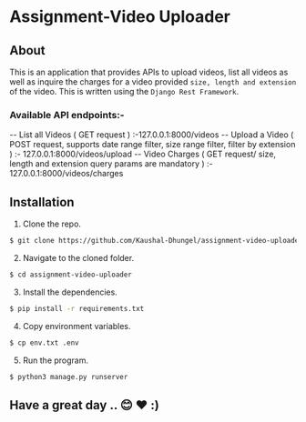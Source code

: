 # Assignment-Video Uploader

## About
This is an application that provides APIs to upload videos, list all videos as well as inquire the charges for a video provided
`size, length and extension` of the video. This is written using the `Django Rest Framework`.

### Available API endpoints:-
-- List all Videos ( GET request ) :-127.0.0.1:8000/videos
-- Upload a Video ( POST request, supports date range filter, size range filter, filter by extension ) :- 127.0.0.1:8000/videos/upload
-- Video Charges ( GET request/ size, length and extension query params are mandatory ) :- 127.0.0.1:8000/videos/charges

## Installation 
1. Clone the repo.
```sh
$ git clone https://github.com/Kaushal-Dhungel/assignment-video-uploader.git
```

2. Navigate to the cloned folder.
```sh
$ cd assignment-video-uploader
```

3. Install the dependencies.
```sh
$ pip install -r requirements.txt
```

4. Copy environment variables.
```sh
$ cp env.txt .env
```

5. Run the program.
```sh
$ python3 manage.py runserver
```

## Have a great day ..  :blush: :heart: :)